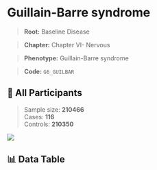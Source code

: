 # Guillain-Barre syndrome

> **Root:** Baseline Disease  

> **Chapter:** Chapter VI- Nervous  

> **Phenotype:** Guillain-Barre syndrome  

> **Code:** `G6_GUILBAR`

## 🧪 All Participants  
> Sample size: **210466**  
> Cases: **116**  
> Controls: **210350**
<img src="/Sensitive/Figures/ALL/Incidence/G6_GUILBAR.png"/>

## 📊 Data Table
<CsvTableMRF src="/Sensitive/Data/ALL/Incidence/COX_G6_GUILBAR.csv"/>

